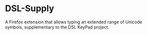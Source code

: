# DSL-Supply
A Firefox extension that allows typing an extended range of Unicode symbols, supplementary to the DSL KeyPad project.
